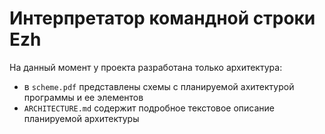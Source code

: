 # Интерпретатор командной строки Ezh
На данный момент у проекта разработана только архитектура:
* в `scheme.pdf` представлены схемы с планируемой ахитектурой программы и ее элементов
* `ARCHITECTURE.md` содержит подробное текстовое описание планируемой архитектуры 
